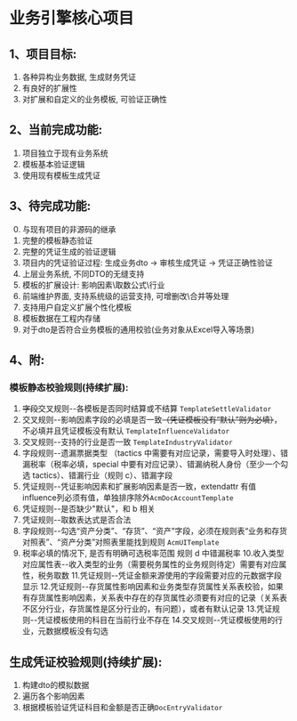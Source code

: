
# 业务引擎核心项目

## 1、项目目标:
1. 各种异构业务数据, 生成财务凭证
2. 有良好的扩展性
3. 对扩展和自定义的业务模板, 可验证正确性


## 2、当前完成功能:
1. 项目独立于现有业务系统
2. 模板基本验证逻辑
3. 使用现有模板生成凭证

## 3、待完成功能:
0. 与现有项目的非源码的继承
1. 完整的模板静态验证
2. 完整的凭证生成的验证逻辑
3. 项目内的凭证验证过程: 生成业务dto -> 审核生成凭证 -> 凭证正确性验证
4. 上层业务系统, 不同DTO的无缝支持 
5. 模板的扩展设计: 影响因素\取数公式\行业
6. 前端维护界面, 支持系统级的运营支持, 可增删改\合并等处理
7. 支持用户自定义扩展个性化模板
8. 模板数据在工程内存储
9. 对于dto是否符合业务模板的通用校验(业务对象从Excel导入等场景)


## 4、附:
### 模板静态校验规则(持续扩展):
1. <del>字段</del>交叉规则--各模板是否同时结算或不结算 `TemplateSettleValidator`  
2. 交叉规则--影响因素字段的必填是否一致<del>（凭证模板没有“默认”则为必填）</del>，不必填并且凭证模板没有默认 `TemplateInfluenceValidator`  
3. 交叉规则--支持的行业是否一致 `TemplateIndustryValidator`  
4. 字段规则--遗漏票据类型 （tactics 中需要有对应记录，需要导入时处理）、错漏税率（税率必填，special 中要有对应记录）、错漏纳税人身份（至少一个勾选 tactics）、错漏行业（规则 c）、错漏字段  
5. 凭证规则--凭证影响因素和扩展影响因素是否一致，extendattr 有值 influence列必须有值，单独排序除外`AcmDocAccountTemplate`  
6. 凭证规则--是否缺少"默认"，和 b 相关  
7. 凭证规则--取数表达式是否合法  
8. 字段规则--勾选“资产分类”、“存货”、“资产”字段，必须在规则表“业务和存货对照表”、“资产分类”对照表里能找到规则  `AcmUITemplate`
9. 税率必填的情况下, 是否有明确可选税率范围 规则 d 中错漏税率
10.收入类型对应属性表--收入类型的业务（需要税务属性的业务规则待定）需要有对应属性，税务取数
11.凭证规则--凭证金额来源使用的字段需要对应的元数据字段显示
12.凭证规则--存货属性影响因素和业务类型存货属性关系表校验，如果有存货属性影响因素，关系表中存在的存货属性必须要有对应的记录（关系表不区分行业，存货属性是区分行业的，有问题），或者有默认记录
13.凭证规则--凭证模板使用的科目在当前行业不存在
14.交叉规则--凭证模板使用的行业，元数据模板没有勾选

## 生成凭证校验规则(持续扩展):
1. 构建dto的模拟数据  
2. 遍历各个影响因素  
3. 根据模板验证凭证科目和金额是否正确`DocEntryValidator`  